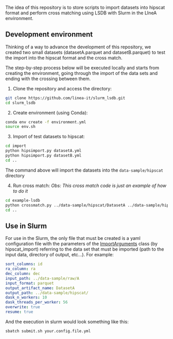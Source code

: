 The idea of this repository is to store scripts to import datasets into hipscat format and perform cross matching using LSDB with Slurm in the LIneA environment.


## Development environment

Thinking of a way to advance the development of this repository, we created two small datasets (datasetA.parquet and datasetB.parquet) to test the import into the hipscat format and the cross match.

The step-by-step process below will be executed locally and starts from creating the environment, going through the import of the data sets and ending with the crossing between them.

1. Clone the repository and access the directory:

```bash
git clone https://github.com/linea-it/slurm_lsdb.git  
cd slurm_lsdb
```

2. Create environment (using Conda):
   
```bash
conda env create -f environment.yml
source env.sh
```

3. Import of test datasets to hipscat:

```bash
cd import
python hipsimport.py datasetA.yml
python hipsimport.py datasetB.yml
cd ..
```

The command above will import the datasets into the `data-sample/hipscat` directory


4. Run cross match:
*Obs: This cross match code is just an example of how to do it*

```bash
cd example-lsdb
python crossmatch.py ../data-sample/hipscat/DatasetA ../data-sample/hipscat/DatasetB
cd ..
```

## Use in Slurm

For use in the Slurm, the only file that must be created is a yaml configuration file with the parameters of the [ImportArguments](https://hipscat-import.readthedocs.io/en/latest/autoapi/hipscat_import/catalog/arguments/index.html#hipscat_import.catalog.arguments.ImportArguments) class (by hipscat_import) referring to the data set that must be imported (path to the input data, directory of output, etc...). For example:

```yaml
sort_columns: id
ra_column: ra
dec_column: dec
input_path: ../data-sample/raw/A
input_format: parquet
output_artifact_name: DatasetA
output_path: ../data-sample/hipscat/
dask_n_workers: 10
dask_threads_per_worker: 56
overwrite: true
resume: true
```

And the execution in slurm would look something like this:

```bash
sbatch submit.sh your.config.file.yml
```